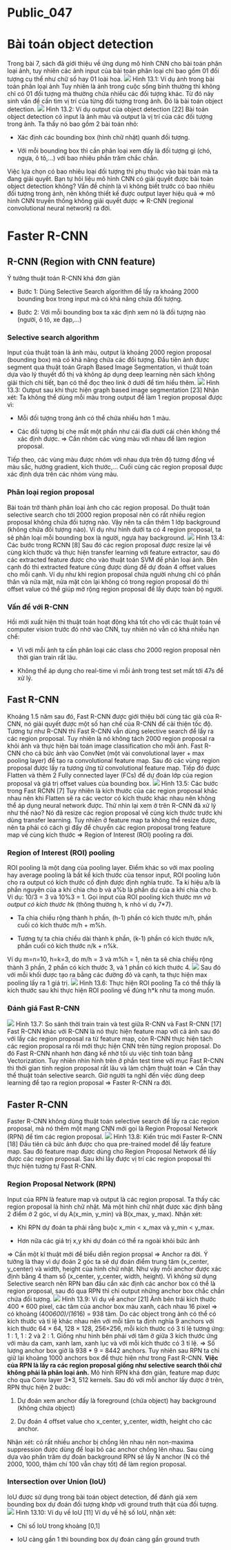 # Public_047

# Bài toán object detection

Trong bài 7, sách đã giới thiệu về ứng dụng mô hình CNN cho bài toán phân loại ảnh, tuy nhiên các ảnh input của bài toán phân loại chỉ bao gồm 01 đối tượng cụ thể như chữ số hay 01 loài hoa.
![](images/image1.png)
Hình 13.1: Ví dụ ảnh trong bài toán phân loại ảnh
Tuy nhiên là ảnh trong cuộc sống bình thường thì không chỉ có 01 đối tượng mà thường chứa nhiều các đối tượng khác. Từ đó nảy sinh vấn đề cần tìm vị trí của từng đối tượng trong ảnh. Đó là bài toán object detection.
![](images/image2.png)
Hình 13.2: Ví dụ output của object detection [22]
Bài toán object detection có input là ảnh màu và output là vị trí của các đối tượng trong ảnh. Ta thấy nó bao gồm 2 bài toán nhỏ:

  * Xác định các bounding box (hình chữ nhật) quanh đối tượng.

  * Với mỗi bounding box thì cần phân loại xem đấy là đối tượng gì (chó, ngựa, ô tô,...) với bao nhiêu phần trăm chắc chắn.


Việc lựa chọn có bao nhiêu loại đối tượng thì phụ thuộc vào bài toán mà ta đang giải quyết.
Bạn tự hỏi liệu mô hình CNN có giải quyết được bài toán object detection không? Vấn đề chính là vì không biết trước có bao nhiêu đối tượng trong ảnh, nên không thiết kế được output layer hiệu quả => mô hình CNN truyền thống không giải quyết được => R-CNN (regional convolutional neural network) ra đời.

# Faster R-CNN

## R-CNN (Region with CNN feature)

Ý tưởng thuật toán R-CNN khá đơn giản

  * Bước 1: Dùng Selective Search algorithm để lấy ra khoảng 2000 bounding box trong input mà có khả năng chứa đối tượng.

  * Bước 2: Với mỗi bounding box ta xác định xem nó là đối tượng nào (người, ô tô, xe đạp,...)


### Selective search algorithm

Input của thuật toán là ảnh màu, output là khoảng 2000 region proposal (bounding box) mà có khả năng chứa các đối tượng.
Đầu tiên ảnh được segment qua thuật toán Graph Based Image Segmentation, vì thuật toán dựa vào lý thuyết đồ thị và không áp dụng deep learning nên sách không giải thích chi tiết, bạn có thể đọc theo link ở dưới để tìm hiểu thêm.
![](images/image3.png)
Hình 13.3: Output sau khi thực hiện graph based image segmentation [23]
Nhận xét: Ta không thể dùng mỗi màu trong output để làm 1 region proposal được vì:

  * Mỗi đối tượng trong ảnh có thể chứa nhiều hơn 1 màu.

  * Các đối tượng bị che mất một phần như cái đĩa dưới cái chén không thể xác định được. => Cần nhóm các vùng màu với nhau để làm region proposal.


Tiếp theo, các vùng màu được nhóm với nhau dựa trên độ tương đồng về màu sắc, hướng gradient, kích thước,...
Cuối cùng các region proposal được xác định dựa trên các nhóm vùng màu.

### Phân loại region proposal

Bài toán trở thành phân loại ảnh cho các region proposal. Do thuật toán selective search cho tới 2000 region proposal nên có rất nhiều region proposal không chứa đối tượng nào. Vậy nên ta cần thêm 1 lớp background (không chứa đối tượng nào). Ví dụ như hình dưới ta có 4 region proposal, ta sẽ phân loại mỗi bounding box là người, ngựa hay background.
![](images/image4.png)
Hình 13.4: Các bước trong RCNN [8]
Sau đó các region proposal được resize lại về cùng kích thước và thực hiện transfer learning với feature extractor, sau đó các extracted feature được cho vào thuật toán SVM để phân loại ảnh.
Bên cạnh đó thì extracted feature cũng được dùng để dự đoán 4 offset values cho mỗi cạnh. Ví dụ như khi region proposal chứa người nhưng chỉ có phần thân và nửa mặt, nửa mặt còn lại không có trong region proposal đó thì offset value có thể giúp mở rộng region proposal để lấy được toàn bộ người.

### Vấn đề với R-CNN

Hồi mới xuất hiện thì thuật toán hoạt động khá tốt cho với các thuật toán về computer vision trước đó nhờ vào CNN, tuy nhiên nó vẫn có khá nhiều hạn chế:

  * Vì với mỗi ảnh ta cần phân loại các class cho 2000 region proposal nên thời gian train rất lâu.

  * Không thể áp dụng cho real-time vì mỗi ảnh trong test set mất tới 47s để xử lý.


## Fast R-CNN

Khoảng 1.5 năm sau đó, Fast R-CNN được giới thiệu bởi cùng tác giả của R-CNN, nó giải quyết được một số hạn chế của R-CNN để cải thiện tốc độ.
Tương tự như R-CNN thì Fast R-CNN vẫn dùng selective search để lấy ra các region proposal. Tuy nhiên là nó không tách 2000 region proposal ra khỏi ảnh và thực hiện bài toán image classification cho mỗi ảnh. Fast R-CNN cho cả bức ảnh vào ConvNet (một vài convolutional layer + max pooling layer) để tạo ra convolutional feature map.
Sau đó các vùng region proposal được lấy ra tương ứng từ convolutional feature map. Tiếp đó được Flatten và thêm 2 Fully connected layer (FCs) để dự đoán lớp của region proposal và giá trị offset values của bounding box.
![](images/image5.png)
Hình 13.5: Các bước trong Fast RCNN [7]
Tuy nhiên là kích thước của các region proposal khác nhau nên khi Flatten sẽ ra các vector có kích thước khác nhau nên không thể áp dụng neural network được. Thử nhìn lại xem ở trên R-CNN đã xử lý như thế nào? Nó đã resize các region proposal về cùng kích thước trước khi dùng transfer learning. Tuy nhiên ở feature map ta không thể resize được, nên ta phải có cách gì đấy để chuyển các region proposal trong feature map về cùng kích thước => Region of Interest (ROI) pooling ra đời.

### Region of Interest (ROI) pooling

ROI pooling là một dạng của pooling layer. Điểm khác so với max pooling hay average pooling là bất kể kích thước của tensor input, ROI pooling luôn cho ra output có kích thước cố định được định nghĩa trước.
Ta kí hiệu a/b là phần nguyên của a khi chia cho b và a%b là phần dư của a khi chia cho b. Ví dụ: 10/3 = 3 và 10%3 = 1.
Gọi input của ROI pooling kích thước m*n và output có kích thước h*k (thông thường h, k nhỏ ví dụ 7*7).

  * Ta chia chiều rộng thành h phần, (h-1) phần có kích thước m/h, phần cuối có kích thước m/h + m%h.

  * Tương tự ta chia chiều dài thành k phần, (k-1) phần có kích thước n/k, phần cuối có kích thước n/k + n%k.


Ví dụ m=n=10, h=k=3, do m/h = 3 và m%h = 1, nên ta sẽ chia chiều rộng thành 3 phần, 2 phần có kích thước 3, và 1 phần có kích thước 4.
![](images/image6.png)
Sau đó với mỗi khối được tạo ra bằng các đường đỏ và cạnh, ta thực hiện max pooling lấy ra 1 giá trị.
![](images/image7.png)
Hình 13.6: Thực hiện ROI pooling
Ta có thể thấy là kích thước sau khi thực hiện ROI pooling về đúng h*k như ta mong muốn.

### Đánh giá Fast R-CNN

![](images/image8.png)
Hình 13.7: So sánh thời train train và test giữa R-CNN và Fast R-CNN [17]
Fast R-CNN khác với R-CNN là nó thực hiện feature map với cả ảnh sau đó với lấy các region proposal ra từ feature map, còn R-CNN thực hiện tách các region proposal ra rồi mới thực hiện CNN trên từng region proposal. Do đó Fast R-CNN nhanh hơn đáng kể nhờ tối ưu việc tính toán bằng Vectorization.
Tuy nhiên nhìn hình trên ở phần test time với mục Fast R-CNN thì thời gian tính region proposal rất lâu và làm chậm thuật toán => Cần thay thế thuật toán selective search. Giờ người ta nghĩ đến việc dùng deep learning để tạo ra region proposal => Faster R-CNN ra đời.

## Faster R-CNN

Faster R-CNN không dùng thuật toán selective search để lấy ra các region proposal, mà nó thêm một mạng CNN mới gọi là Region Proposal Network (RPN) để tìm các region proposal.
![](images/image9.png)
Hình 13.8: Kiến trúc mới Faster R-CNN [18]
Đầu tiên cả bức ảnh được cho qua pre-trained model để lấy feature map. Sau đó feature map được dùng cho Region Proposal Network để lấy được các region proposal. Sau khi lấy được vị trí các region proposal thì thực hiện tương tự Fast R-CNN.

### Region Proposal Network (RPN)

Input của RPN là feature map và output là các region proposal. Ta thấy các region proposal là hình chữ nhật.
Mà một hình chữ nhật được xác định bằng 2 điểm ở 2 góc, ví dụ A(x_min, y_min) và B(x_max, y_max). Nhận xét:

  * Khi RPN dự đoán ta phải rằng buộc x_min < x_max và y_min < y_max.

  * Hơn nữa các giá trị x,y khi dự đoán có thể ra ngoài khỏi bức ảnh


=> Cần một kĩ thuật mới để biểu diễn region propsal => Anchor ra đời.
Ý tưởng là thay vì dự đoán 2 góc ta sẽ dự đoán điểm trung tâm (x_center, y_center) và width, height của hình chữ nhật. Như vậy mỗi anchor được xác định bằng 4 tham số (x_center, y_center, width, height).
Vì không sử dụng Selective search nên RPN ban đầu cần xác định các anchor box có thể là region proposal, sau đó qua RPN thì chỉ output những anchor box chắc chắn chứa đối tượng.
![](images/image10.png)
Hình 13.9: Ví dụ về anchor [21]
Ảnh bên trái kích thước 400 * 600 pixel, các tâm của anchor box màu xanh, cách nhau 16 pixel => có khoảng (400*600)/(16*16) = 938 tâm. Do các object trong ảnh có thể có kích thước và tỉ lệ khác nhau nên với mỗi tâm ta định nghĩa 9 anchors với kích thước 64 × 64, 128 × 128, 256×256, mỗi kích thước có 3 tỉ lệ tương ứng: 1 : 1, 1 : 2 và 2 : 1.
Giống như hình bên phải với tâm ở giữa 3 kích thước ứng với màu da cam, xanh lam, xanh lục và với mỗi kích thước có 3 tỉ lệ.
=> Số lượng anchor box giờ là 938 * 9 = 8442 anchors. Tuy nhiên sau RPN ta chỉ giữ lại khoảng 1000 anchors box để thực hiện như trong Fast R-CNN.
**Việc của RPN là lấy ra các region proposal giống như selective search thôi chứ không phải là phân loại ảnh.**
Mô hình RPN khá đơn giản, feature map được cho qua Conv layer 3*3, 512 kernels. Sau đó với mỗi anchor lấy được ở trên, RPN thực hiện 2 bước:

  1. Dự đoán xem anchor đấy là foreground (chứa object) hay background (không chứa object)

  2. Dự đoán 4 offset value cho x_center, y_center, width, height cho các anchor.


Nhận xét: có rất nhiều anchor bị chồng lên nhau nên non-maxima suppression được dùng để loại bỏ các anchor chồng lên nhau.
Sau cùng dựa vào phần trăm dự đoán background RPN sẽ lấy N anchor (N có thể 2000, 1000, thậm chí 100 vẫn chạy tốt) để làm region proposal.

### Intersection over Union (IoU)

IoU được sử dụng trong bài toán object detection, để đánh giá xem bounding box dự đoán đối tượng khớp với ground truth thật của đối tượng.
![](images/image11.png)
Hình 13.10: Ví dụ về IoU [11]
Ví dụ về hệ số IoU, nhận xét:

  * Chỉ số IoU trong khoảng [0,1]

  * IoU càng gần 1 thì bounding box dự đoán càng gần ground truth